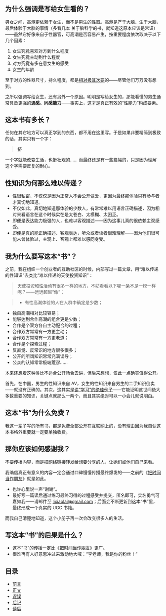 # 

## 为什么强调是写给女生看的？

男女之间，高潮更依赖于女生，而不是男生的性器。高潮是产于大脑、生于大脑，最后体验于大脑的事情（多看几本 关于脑科学的书，就知道这原本应该是常识）——虽然它好像来自于性器官，可高潮是否容易产生，按重要程度依次取决于以下几个因素：

1. 女生究竟喜欢对方到什么程度
2. 女生究竟主动到什么程度
3. 对方究竟有多在意女生的感受
4. 女生的年龄

至于对方的性器尺寸，持久程度，都是[相对极其次要](myths.md)的——尽管他们万万没有想到。

之所以强调写给女生，还有另外一个原因。明明是写给女生的，那能看懂的男生通常具备更强的**通感、同感能力**——事实上，这才是真正有效的“性能力”构成要素。

## 这本书有多长？

任何在其它地方可以真正学到的东西，都不用在这里写。于是如果非要精简到极致的话，其实只有一个字：

> **挤**

一个字就能改变生活，也挺壮观的…… 而最终还是有一些篇幅的，只是因为理解这个字需要反复的耐心。

## 性知识为何那么难以传递？

* 性很私密，不仅仅是因为正常人不会公开做爱，更因为最终那体验只有参与者才真切地知道。
* 不仅如此，真切地知道那体验的少数人，有常常难以用语言正确描述，因为相对来看语言在这个时候实在是太苍白、太模糊、太困乏。
* 即便是表达能力极强的人，也难以客观描述——因为这事儿真的很依赖主观感受。
* 即便是真的能正确描述、客观表达，听众或者读者很难理解——因为他们很可能未曾体验过，主观上、客观上都难以感同身受。

## 我为什么要写这本“书”？

之前，我在组织一个创业者的互助社区的时候，内部写过一篇文章，用“难以传递的性知识”去类比“难以传递的天使投资知识”：

> 天使投资和性活动有很多一样的地方，不妨看看以下哪一条不是一模一样呢？——远远超越“像”：

> * 有性高潮体验的人在人群中确定是少数；
* 独自高潮相对比较容易；
* 能够达到合作高潮的组合更是少数；
* 合作是个双方各自主动配合的过程；
* 合作双方常常有一方更主动；
* 合作双方常常有一方更老道；
* 合作是个探索过程；
* 反直觉、反常识的地方很多很多；
* 公开的所谓知识常常充满误导；
* 公众的认知常常极端荒谬……

本来还想着这种类比不适合公开场合去讲，但后来想想，仅此一点确实值得公开。

首先，在中国，男生的性知识来自 AV，女生的性知识来自男生的二手知识倒卖——就没有正确的。其次，这其实是[讲“学习”的绝佳例子](more.md)——它能证明这世间绝大多数重要的知识，关键点就那么一两个，而且其实绝对可以一小会儿就说明白。

## 这本“书”为什么免费？

我这一辈子写的所有书，都是免费全部公开在互联网上的，没有理由因为我自认这本书格外重要就一定要单独收费。

## 那你应该如何感谢我？

不要传播内容，而是把[网络链接](https://github.com/xiaolai/ji)转发给想要分享的人，让她们或他们自己来看。

我确信真正有意义的内容一定会通过口碑慢慢传播最终爆发的——之前的《[把时间当作朋友](https://github.com/xiaolai/times-as-a-friend)》就是如此。

* 也许心里说一声“谢谢”。
* 最好写一篇读后通过练习最终习得的过程感受并提交，匿名即可，实名勇气可嘉如我——请邮件至 lixiaolai@gmail.com；后面会不断更新到这本“书”里，最终形成一个真实的 UGC 书籍。

而我自己清楚地知道，这个小册子再一次会改变很多人的生活。

## 写这本“书”的后果是什么？

* 这本“书”的传播一定比《[把时间当作朋友](https://github.com/xiaolai/times-as-a-friend)》更广。
* 很难再有人好意思冲过来激动地大喊：“李老师，我是你的粉丝！”

##  目录

* [前言](README.md)
* [正文](ji.md)
* [谬误](myths.md)
* [后记](more.md)
* [读后](from-readers.md)

